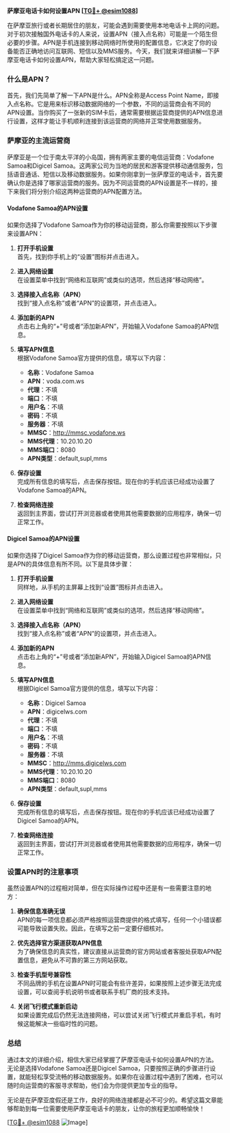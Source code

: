**萨摩亚电话卡如何设置APN [[TG💪+ @esim1088](https://t.me/s/esim1088)]**

在萨摩亚旅行或者长期居住的朋友，可能会遇到需要使用本地电话卡上网的问题。对于初次接触国外电话卡的人来说，设置APN（接入点名称）可能是一个陌生但必要的步骤。APN是手机连接到移动网络时所使用的配置信息，它决定了你的设备能否正确地访问互联网、短信以及MMS服务。今天，我们就来详细讲解一下萨摩亚电话卡如何设置APN，帮助大家轻松搞定这一问题。

### 什么是APN？

首先，我们先简单了解一下APN是什么。APN全称是Access Point Name，即接入点名称。它是用来标识移动数据网络的一个参数，不同的运营商会有不同的APN设置。当你购买了一张新的SIM卡后，通常需要根据运营商提供的APN信息进行设置，这样才能让手机顺利连接到该运营商的网络并正常使用数据服务。

### 萨摩亚的主流运营商

萨摩亚是一个位于南太平洋的小岛国，拥有两家主要的电信运营商：Vodafone Samoa和Digicel Samoa。这两家公司为当地的居民和游客提供移动通信服务，包括语音通话、短信以及移动数据服务。如果你刚拿到一张萨摩亚的电话卡，首先要确认你是选择了哪家运营商的服务。因为不同运营商的APN设置是不一样的，接下来我们将分别介绍这两种运营商的APN配置方法。

#### Vodafone Samoa的APN设置

如果你选择了Vodafone Samoa作为你的移动运营商，那么你需要按照以下步骤来设置APN：

1. **打开手机设置**  
   首先，找到你手机上的“设置”图标并点击进入。

2. **进入网络设置**  
   在设置菜单中找到“网络和互联网”或类似的选项，然后选择“移动网络”。

3. **选择接入点名称（APN）**  
   找到“接入点名称”或者“APN”的设置项，并点击进入。

4. **添加新的APN**  
   点击右上角的“+”号或者“添加新APN”，开始输入Vodafone Samoa的APN信息。

5. **填写APN信息**  
   根据Vodafone Samoa官方提供的信息，填写以下内容：
   - **名称**：Vodafone Samoa  
   - **APN**：voda.com.ws  
   - **代理**：不填  
   - **端口**：不填  
   - **用户名**：不填  
   - **密码**：不填  
   - **服务器**：不填  
   - **MMSC**：http://mmsc.vodafone.ws  
   - **MMS代理**：10.20.10.20  
   - **MMS端口**：8080  
   - **APN类型**：default,supl,mms  

6. **保存设置**  
   完成所有信息的填写后，点击保存按钮。现在你的手机应该已经成功设置了Vodafone Samoa的APN。

7. **检查网络连接**  
   返回到主界面，尝试打开浏览器或者使用其他需要数据的应用程序，确保一切正常工作。

#### Digicel Samoa的APN设置

如果你选择了Digicel Samoa作为你的移动运营商，那么设置过程也非常相似，只是APN的具体信息有所不同。以下是具体步骤：

1. **打开手机设置**  
   同样地，从手机的主屏幕上找到“设置”图标并点击进入。

2. **进入网络设置**  
   在设置菜单中找到“网络和互联网”或类似的选项，然后选择“移动网络”。

3. **选择接入点名称（APN）**  
   找到“接入点名称”或者“APN”的设置项，并点击进入。

4. **添加新的APN**  
   点击右上角的“+”号或者“添加新APN”，开始输入Digicel Samoa的APN信息。

5. **填写APN信息**  
   根据Digicel Samoa官方提供的信息，填写以下内容：
   - **名称**：Digicel Samoa  
   - **APN**：digicelws.com  
   - **代理**：不填  
   - **端口**：不填  
   - **用户名**：不填  
   - **密码**：不填  
   - **服务器**：不填  
   - **MMSC**：http://mms.digicelws.com  
   - **MMS代理**：10.20.10.20  
   - **MMS端口**：8080  
   - **APN类型**：default,supl,mms  

6. **保存设置**  
   完成所有信息的填写后，点击保存按钮。现在你的手机应该已经成功设置了Digicel Samoa的APN。

7. **检查网络连接**  
   返回到主界面，尝试打开浏览器或者使用其他需要数据的应用程序，确保一切正常工作。

### 设置APN时的注意事项

虽然设置APN的过程相对简单，但在实际操作过程中还是有一些需要注意的地方：

1. **确保信息准确无误**  
   APN的每一项信息都必须严格按照运营商提供的格式填写，任何一个小错误都可能导致设置失败。因此，在填写之前一定要仔细核对。

2. **优先选择官方渠道获取APN信息**  
   为了确保信息的真实性，建议直接从运营商的官方网站或者客服处获取APN配置信息，避免从不可靠的第三方网站获取。

3. **检查手机型号兼容性**  
   不同品牌的手机在设置APN时可能会有些许差异，如果按照上述步骤无法完成设置，可以查阅手机说明书或者联系手机厂商的技术支持。

4. **关闭飞行模式重新启动**  
   如果设置完成后仍然无法连接网络，可以尝试关闭飞行模式并重启手机，有时候这能解决一些临时性的问题。

### 总结

通过本文的详细介绍，相信大家已经掌握了萨摩亚电话卡如何设置APN的方法。无论是选择Vodafone Samoa还是Digicel Samoa，只要按照正确的步骤进行设置，就能轻松享受流畅的移动数据服务。如果你在设置过程中遇到了困难，也可以随时向运营商的客服寻求帮助，他们会为你提供更加专业的指导。

无论是在萨摩亚度假还是工作，良好的网络连接都是必不可少的。希望这篇文章能够帮助到每一位需要使用萨摩亚电话卡的朋友，让你的旅程更加顺畅愉快！

[[TG💪+ @esim1088](https://t.me/s/esim1088) ![Image](https://i.postimg.cc/4NQfJmqS/Snipaste-2025-05-13-00-14-12.png)]